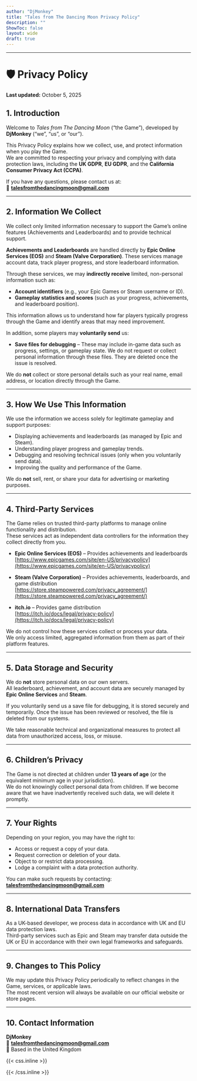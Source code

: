 ```yaml
---
author: "DjMonkey"
title: "Tales from The Dancing Moon Privacy Policy"
description: ""
ShowToc: false
layout: wide
draft: true
---
```


---

# 🛡️ Privacy Policy  
**Last updated:** October 5, 2025  

## 1. Introduction  
Welcome to *Tales from The Dancing Moon* (“the Game”), developed by **DjMonkey** (“we”, “us”, or “our”).  

This Privacy Policy explains how we collect, use, and protect information when you play the Game.  
We are committed to respecting your privacy and complying with data protection laws, including the **UK GDPR**, **EU GDPR**, and the **California Consumer Privacy Act (CCPA)**.

If you have any questions, please contact us at:  
📧 **talesfromthedancingmoon@gmail.com**

---

## 2. Information We Collect  

We collect only limited information necessary to support the Game’s online features (Achievements and Leaderboards) and to provide technical support.  

**Achievements and Leaderboards** are handled directly by **Epic Online Services (EOS)** and **Steam (Valve Corporation)**. These services manage account data, track player progress, and store leaderboard information.  

Through these services, we may **indirectly receive** limited, non-personal information such as:
- **Account identifiers** (e.g., your Epic Games or Steam username or ID).  
- **Gameplay statistics and scores** (such as your progress, achievements, and leaderboard position).  

This information allows us to understand how far players typically progress through the Game and identify areas that may need improvement.  

In addition, some players may **voluntarily send** us:
- **Save files for debugging** – These may include in-game data such as progress, settings, or gameplay state. We do not request or collect personal information through these files. They are deleted once the issue is resolved.

We do **not** collect or store personal details such as your real name, email address, or location directly through the Game.

---

## 3. How We Use This Information  

We use the information we access solely for legitimate gameplay and support purposes:
- Displaying achievements and leaderboards (as managed by Epic and Steam).  
- Understanding player progress and gameplay trends.  
- Debugging and resolving technical issues (only when you voluntarily send data).  
- Improving the quality and performance of the Game.  

We do **not** sell, rent, or share your data for advertising or marketing purposes.

---

## 4. Third-Party Services  

The Game relies on trusted third-party platforms to manage online functionality and distribution.  
These services act as independent data controllers for the information they collect directly from you.

- **Epic Online Services (EOS)** – Provides achievements and leaderboards  
  [https://www.epicgames.com/site/en-US/privacypolicy](https://www.epicgames.com/site/en-US/privacypolicy)

- **Steam (Valve Corporation)** – Provides achievements, leaderboards, and game distribution  
  [https://store.steampowered.com/privacy_agreement/](https://store.steampowered.com/privacy_agreement/)

- **itch.io** – Provides game distribution  
  [https://itch.io/docs/legal/privacy-policy](https://itch.io/docs/legal/privacy-policy)

We do not control how these services collect or process your data.  
We only access limited, aggregated information from them as part of their platform features.

---

## 5. Data Storage and Security  

We do **not** store personal data on our own servers.  
All leaderboard, achievement, and account data are securely managed by **Epic Online Services** and **Steam**.  

If you voluntarily send us a save file for debugging, it is stored securely and temporarily. Once the issue has been reviewed or resolved, the file is deleted from our systems.

We take reasonable technical and organizational measures to protect all data from unauthorized access, loss, or misuse.

---

## 6. Children’s Privacy  

The Game is not directed at children under **13 years of age** (or the equivalent minimum age in your jurisdiction).  
We do not knowingly collect personal data from children. If we become aware that we have inadvertently received such data, we will delete it promptly.

---

## 7. Your Rights  

Depending on your region, you may have the right to:
- Access or request a copy of your data.  
- Request correction or deletion of your data.  
- Object to or restrict data processing.  
- Lodge a complaint with a data protection authority.  

You can make such requests by contacting: **talesfromthedancingmoon@gmail.com**

---

## 8. International Data Transfers  

As a UK-based developer, we process data in accordance with UK and EU data protection laws.  
Third-party services such as Epic and Steam may transfer data outside the UK or EU in accordance with their own legal frameworks and safeguards.

---

## 9. Changes to This Policy  

We may update this Privacy Policy periodically to reflect changes in the Game, services, or applicable laws.  
The most recent version will always be available on our official website or store pages.

---

## 10. Contact Information  

**DjMonkey**  
📧 **talesfromthedancingmoon@gmail.com**  
📍 Based in the United Kingdom  


{{< css.inline >}}

<style>
.emojify {
	font-family: Apple Color Emoji, Segoe UI Emoji, NotoColorEmoji, Segoe UI Symbol, Android Emoji, EmojiSymbols;
	font-size: 2rem;
	vertical-align: middle;
}
@media screen and (max-width:650px) {
  .nowrap {
    display: block;
    margin: 25px 0;
  }
}
</style>

{{< /css.inline >}}
